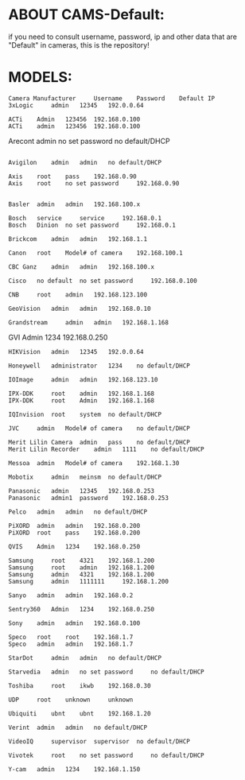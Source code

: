 # ABOUT CAMS-Default:

if you need to consult username, password, ip and other data that are "Default" in cameras, this is the repository!



 # MODELS:
 
 ```
Camera Manufacturer 	Username 	Password 	Default IP
3xLogic 	admin 	12345 	192.0.0.64
 ```
 
 ```
ACTi 	Admin 	123456 	192.168.0.100
ACTi 	admin 	123456 	192.168.0.100
```

Arecont 	admin 	no set password 	no default/DHCP
 ```
 
Avigilon 	admin 	admin 	no default/DHCP
 ```
 ```
Axis 	root 	pass 	192.168.0.90
Axis 	root 	no set password 	192.168.0.90
 ```
 ```
 
Basler 	admin 	admin 	192.168.100.x
 ```
 ```
Bosch 	service 	service 	192.168.0.1
Bosch 	Dinion 	no set password 	192.168.0.1
 ```
 
 ```
Brickcom 	admin 	admin 	192.168.1.1
 ```
 ```
Canon 	root 	Model# of camera 	192.168.100.1
 ```
 
 ```
CBC Ganz 	admin 	admin 	192.168.100.x
 ```
 
 ```
Cisco 	no default 	no set password 	192.168.0.100
 ```
 
 ```
CNB 	root 	admin 	192.168.123.100
 ```
 
 ```
GeoVision 	admin 	admin 	192.168.0.10
 ```
 
 ```
Grandstream 	admin 	admin 	192.168.1.168
 ```
 
GVI 	Admin 	1234 	192.168.0.250
 ```
HIKVision 	admin 	12345 	192.0.0.64
 
Honeywell 	administrator 	1234 	no default/DHCP
 
IOImage 	admin 	admin 	192.168.123.10
 
IPX-DDK 	root 	admin 	192.168.1.168
IPX-DDK 	root 	Admin 	192.168.1.168
 
IQInvision 	root 	system 	no default/DHCP
 
JVC 	admin 	Model# of camera 	no default/DHCP
 
Merit Lilin Camera 	admin 	pass 	no default/DHCP
Merit Lilin Recorder 	admin 	1111 	no default/DHCP
 
Messoa 	admin 	Model# of camera 	192.168.1.30
 
Mobotix 	admin 	meinsm 	no default/DHCP
 
Panasonic 	admin 	12345 	192.168.0.253
Panasonic 	admin1 	password 	192.168.0.253
 
Pelco 	admin 	admin 	no default/DHCP
 
PiXORD 	admin 	admin 	192.168.0.200
PiXORD 	root 	pass 	192.168.0.200
 
QVIS 	Admin 	1234 	192.168.0.250
 
Samsung 	root 	4321 	192.168.1.200
Samsung 	root 	admin 	192.168.1.200
Samsung 	admin 	4321 	192.168.1.200
Samsung 	admin 	1111111 	192.168.1.200
 
Sanyo 	admin 	admin 	192.168.0.2
 
Sentry360 	Admin 	1234 	192.168.0.250
 
Sony 	admin 	admin 	192.168.0.100
 
Speco 	root 	root 	192.168.1.7
Speco 	admin 	admin 	192.168.1.7
 
StarDot 	admin 	admin 	no default/DHCP
 
Starvedia 	admin 	no set password 	no default/DHCP
 
Toshiba 	root 	ikwb 	192.168.0.30
 
UDP 	root 	unknown 	unknown
 
Ubiquiti 	ubnt 	ubnt 	192.168.1.20
 
Verint 	admin 	admin 	no default/DHCP
 
VideoIQ 	supervisor 	supervisor 	no default/DHCP
 
Vivotek 	root 	no set password 	no default/DHCP
 
Y-cam 	admin 	1234 	192.168.1.150
